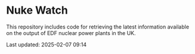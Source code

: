 # Nuke Watch

This repository includes code for retrieving the latest information available on the output of EDF nuclear power plants in the UK.

Last updated: 2025-02-07 09:14